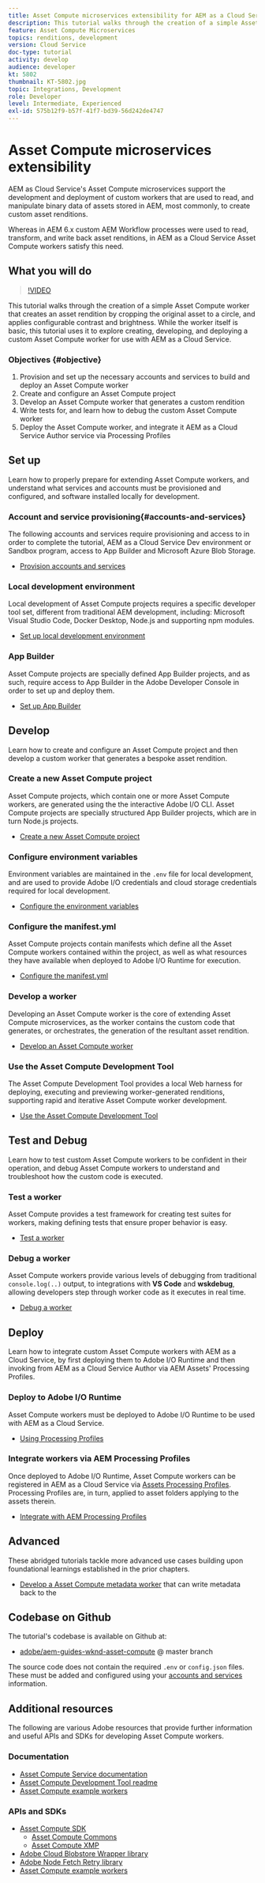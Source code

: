 ```yaml
---
title: Asset Compute microservices extensibility for AEM as a Cloud Service
description: This tutorial walks through the creation of a simple Asset Compute worker that creates an asset rendition by cropping the original asset to a circle, and applies configurable contrast and brightness. While the worker itself is basic, this tutorial uses it to explore creating, developing, and deploying a custom Asset Compute worker for use with AEM as a Cloud Service.
feature: Asset Compute Microservices
topics: renditions, development
version: Cloud Service
doc-type: tutorial
activity: develop
audience: developer
kt: 5802
thumbnail: KT-5802.jpg
topic: Integrations, Development
role: Developer
level: Intermediate, Experienced
exl-id: 575b12f9-b57f-41f7-bd39-56d242de4747
---
```

# Asset Compute microservices extensibility

AEM as Cloud Service's Asset Compute microservices support the development and deployment of custom workers that are used to read, and manipulate binary data of assets stored in AEM, most commonly, to create custom asset renditions.

Whereas in AEM 6.x custom AEM Workflow processes were used to read, transform, and write back asset renditions, in AEM as a Cloud Service Asset Compute workers satisfy this need.

## What you will do

>[!VIDEO](https://video.tv.adobe.com/v/40965?quality=12&learn=on)

This tutorial walks through the creation of a simple Asset Compute worker that creates an asset rendition by cropping the original asset to a circle, and applies configurable contrast and brightness. While the worker itself is basic, this tutorial uses it to explore creating, developing, and deploying a custom Asset Compute worker for use with AEM as a Cloud Service.

### Objectives {#objective}

1. Provision and set up the necessary accounts and services to build and deploy an Asset Compute worker
1. Create and configure an Asset Compute project
1. Develop an Asset Compute worker that generates a custom rendition 
1. Write tests for, and learn how to debug the custom Asset Compute worker
1. Deploy the Asset Compute worker, and integrate it AEM as a Cloud Service Author service via Processing Profiles

## Set up

 Learn how to properly prepare for extending Asset Compute workers, and understand what services and accounts must be provisioned and configured, and software installed locally for development.

### Account and service provisioning{#accounts-and-services}

The following accounts and services require provisioning and access to in order to complete the tutorial, AEM as a Cloud Service Dev environment or Sandbox program, access to App Builder and  Microsoft Azure Blob Storage.

+ [Provision accounts and services](./set-up/accounts-and-services.md)

### Local development environment

Local development of Asset Compute projects requires a specific developer tool set, different from traditional AEM development, including: Microsoft Visual Studio Code, Docker Desktop, Node.js and supporting npm modules.
 
+ [Set up local development environment](./set-up/development-environment.md)

### App Builder

Asset Compute projects are specially defined App Builder projects, and as such, require access to App Builder in the Adobe Developer Console in order to set up and deploy them.

+ [Set up App Builder](./set-up/app-builder.md)

## Develop 

Learn how to create and configure an Asset Compute project and then develop a custom worker that generates a bespoke asset rendition.

### Create a new Asset Compute project

Asset Compute projects, which contain one or more Asset Compute workers, are generated using the the interactive Adobe I/O CLI. Asset Compute projects are specially structured App Builder projects, which are in turn Node.js projects. 

+ [Create a new Asset Compute project](./develop/project.md)

### Configure environment variables

Environment variables are maintained in the `.env` file for local development, and are used to provide Adobe I/O credentials and cloud storage credentials required for local development.

+ [Configure the environment variables](./develop/environment-variables.md)

### Configure the manifest.yml

Asset Compute projects contain manifests which define all the Asset Compute workers contained within the project, as well as what resources they have available when deployed to Adobe I/O Runtime for execution.

+ [Configure the manifest.yml](./develop/manifest.md)

### Develop a worker

Developing an Asset Compute worker is the core of extending Asset Compute microservices, as the worker contains the custom code that generates, or orchestrates, the generation of the resultant asset rendition.

+ [Develop an Asset Compute worker](./develop/worker.md)

### Use the Asset Compute Development Tool

The Asset Compute Development Tool provides a local Web harness for deploying, executing and previewing worker-generated renditions, supporting rapid and iterative Asset Compute worker development.

+ [Use the Asset Compute Development Tool](./develop/development-tool.md)

## Test and Debug

Learn how to test custom Asset Compute workers to be confident in their operation, and debug Asset Compute workers to understand and troubleshoot how the custom code is executed.

### Test a worker

Asset Compute provides a test framework for creating test suites for workers, making defining tests that ensure proper behavior is easy.

+ [Test a worker](./test-debug/test.md)

### Debug a worker

Asset Compute workers provide various levels of debugging from traditional `console.log(..)` output, to integrations with __VS Code__ and  __wskdebug__, allowing developers step through worker code as it executes in real time.

+ [Debug a worker](./test-debug/debug.md)

## Deploy

Learn how to integrate custom Asset Compute workers with AEM as a Cloud Service, by first deploying them to Adobe I/O Runtime and then invoking from AEM as a Cloud Service Author via AEM Assets' Processing Profiles.

### Deploy to Adobe I/O Runtime

Asset Compute workers must be deployed to Adobe I/O Runtime to be used with AEM as a Cloud Service.

+ [Using Processing Profiles](./deploy/runtime.md)

### Integrate workers via AEM Processing Profiles

Once deployed to Adobe I/O Runtime, Asset Compute workers can be registered in AEM as a Cloud Service via [Assets Processing Profiles](../../assets/configuring/processing-profiles.md). Processing Profiles are, in turn, applied to asset folders applying to the assets therein.

+ [Integrate with AEM Processing Profiles](./deploy/processing-profiles.md)

## Advanced

These abridged tutorials tackle more advanced use cases building upon foundational learnings established in the prior chapters.

+ [Develop a Asset Compute metadata worker](./advanced/metadata.md) that can write metadata back to the 

## Codebase on Github

The tutorial's codebase is available on Github at:

+ [adobe/aem-guides-wknd-asset-compute](https://github.com/adobe/aem-guides-wknd-asset-compute) @ master branch

The source code does not contain the required `.env` or `config.json` files. These must be added and configured using your [accounts and services](#accounts-and-services) information.

## Additional resources

The following are various Adobe resources that provide further information and useful APIs and SDKs for developing Asset Compute workers.

### Documentation

+ [Asset Compute Service documentation](https://experienceleague.adobe.com/docs/asset-compute/using/extend/understand-extensibility.html)
+ [Asset Compute Development Tool readme](https://github.com/adobe/asset-compute-devtool)
+ [Asset Compute example workers](https://github.com/adobe/asset-compute-example-workers)

### APIs and SDKs

+ [Asset Compute SDK](https://github.com/adobe/asset-compute-sdk)
    + [Asset Compute Commons](https://github.com/adobe/asset-compute-commons)
    + [Asset Compute XMP](https://github.com/adobe/asset-compute-xmp#readme)
+ [Adobe Cloud Blobstore Wrapper library](https://github.com/adobe/node-cloud-blobstore-wrapper)
+ [Adobe Node Fetch Retry library](https://github.com/adobe/node-fetch-retry)
+ [Asset Compute example workers](https://github.com/adobe/asset-compute-example-workers)
